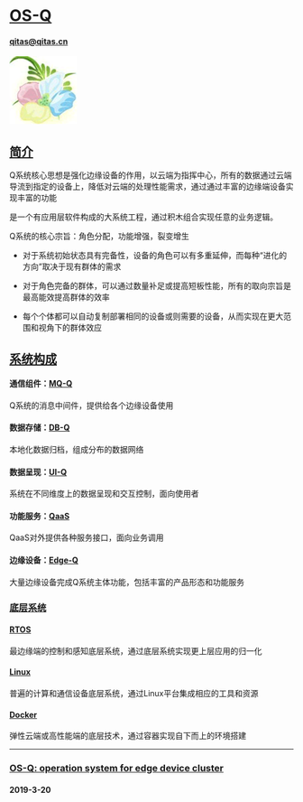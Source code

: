﻿# [OS-Q](https://github.com/OS-Q/OS-Q) 
####  qitas@qitas.cn
[![sites](OS-Q/OS-Q.png)](http://www.OS-Q.com)

## [简介](https://github.com/OS-Q/OS-Q/wiki) 

Q系统核心思想是强化边缘设备的作用，以云端为指挥中心，所有的数据通过云端导流到指定的设备上，降低对云端的处理性能需求，通过通过丰富的边缘端设备实现丰富的功能

是一个有应用层软件构成的大系统工程，通过积木组合实现任意的业务逻辑。


Q系统的核心宗旨：角色分配，功能增强，裂变增生

- 对于系统初始状态具有完备性，设备的角色可以有多重延伸，而每种“进化的方向”取决于现有群体的需求

- 对于角色完备的群体，可以通过数量补足或提高短板性能，所有的取向宗旨是最高能效提高群体的效率

- 每个个体都可以自动复制部署相同的设备或则需要的设备，从而实现在更大范围和视角下的群体效应


## [系统构成](https://github.com/OS-Q/OS-Q/wiki) 

#### 通信组件：[MQ-Q](https://github.com/OS-Q/MQ-Q)

Q系统的消息中间件，提供给各个边缘设备使用

#### 数据存储：[DB-Q](https://github.com/OS-Q/DB-Q)

本地化数据归档，组成分布的数据网络

#### 数据呈现：[UI-Q](https://github.com/OS-Q/UI-Q)

系统在不同维度上的数据呈现和交互控制，面向使用者

#### 功能服务：[QaaS](https://github.com/OS-Q/QaaS)

QaaS对外提供各种服务接口，面向业务调用

#### 边缘设备：[Edge-Q](https://github.com/OS-Q/Edge-Q)

大量边缘设备完成Q系统主体功能，包括丰富的产品形态和功能服务

### [底层系统](OS-Q/)

#### [RTOS](https://github.com/OS-Q/RTOS)

最边缘端的控制和感知底层系统，通过底层系统实现更上层应用的归一化

#### [Linux](https://github.com/OS-Q/Linux)

普遍的计算和通信设备底层系统，通过Linux平台集成相应的工具和资源

#### [Docker](https://github.com/OS-Q/Docker)

弹性云端或高性能端的底层技术，通过容器实现自下而上的环境搭建

---

###  [OS-Q: operation system for edge device cluster](http://www.OS-Q.com)
####  2019-3-20